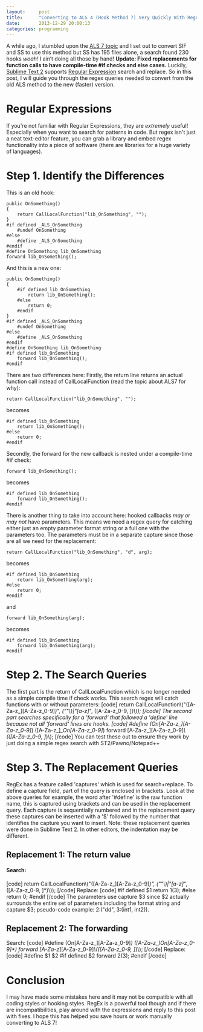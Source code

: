 ```yaml
---
layout:     post
title:      "Converting to ALS 4 (Hook Method 7) Very Quickly With Regular Expressions"
date:       2013-12-29 20:00:13
categories: programming
---
```

A while ago, I stumbled upon the [ALS 7 topic](http://forum.sa-mp.com/showthread.php?t=441293) and I set out to convert SIF and SS to use this method but SS has 195 files alone, a search found 230 hooks _woah!_ I ain’t doing all those by hand! **Update: Fixed replacements for function calls to have compile-time #if checks and else cases.** Luckily, [Sublime Text 2](http://www.sublimetext.com/2) supports [Regular Expression](http://www.regular-expressions.info/) search and replace. So in this post, I will guide you through the regex queries needed to convert from the old ALS method to the new (faster) version. 
<!--more-->

# Regular Expressions

If you're not familiar with Regular Expressions, they are _extremely_ useful! Especially when you want to search for patterns in code. But regex isn't just a neat text-editor feature, you can grab a library and embed regex functionality into a piece of software (there are libraries for a huge variety of languages). 

# Step 1. Identify the Differences

This is an old hook: 
    
    
    public OnSomething()
    {
    	return CallLocalFunction("lib_OnSomething", "");
    }
    #if defined _ALS_OnSomething
    	#undef OnSomething
    #else
    	#define _ALS_OnSomething
    #endif
    #define OnSomething lib_OnSomething
    forward lib_OnSomething();
    

And this is a new one: 
    
    
    public OnSomething()
    {
    	#if defined lib_OnSomething
    		return lib_OnSomething();
    	#else
    		return 0;
    	#endif
    }
    #if defined _ALS_OnSomething
    	#undef OnSomething
    #else
    	#define _ALS_OnSomething
    #endif
    #define OnSomething lib_OnSomething
    #if defined lib_OnSomething
    	forward lib_OnSomething();
    #endif
    

There are two differences here: Firstly, the return line returns an actual function call instead of CallLocalFunction (read the topic about ALS7 for why): 
    
    
    return CallLocalFunction("lib_OnSomething", "");
    

becomes 
    
    
    #if defined lib_OnSomething
    	return lib_OnSomething();
    #else
    	return 0;
    #endif
    

Secondly, the forward for the new callback is nested under a compile-time #if check: 
    
    
    forward lib_OnSomething();
    

becomes 
    
    
    #if defined lib_OnSomething
    	forward lib_OnSomething();
    #endif
    

There is another thing to take into account here: hooked callbacks _may or may not_ have parameters. This means we need a regex query for catching either just an empty parameter format string or a full one with the parameters too. The parameters must be in a separate capture since those are all we need for the replacement: 
    
    
    return CallLocalFunction("lib_OnSomething", "d", arg);
    

becomes 
    
    
    #if defined lib_OnSomething
    	return lib_OnSomething(arg);
    #else
    	return 0;
    #endif
    

and 
    
    
    forward lib_OnSomething(arg);
    

becomes 
    
    
    #if defined lib_OnSomething
    	forward lib_OnSomething(arg);
    #endif
    

# Step 2. The Search Queries

The first part is the return of CallLocalFunction which is no longer needed as a simple compile time if check works. This search regex will catch functions with or without parameters: [code] return CallLocalFunction\\("([A-Za-z_][A-Za-z_0-9]*)", (""\\)|"[a-z]*", ([A-Za-z_0-9\, ]*)\\)); [/code] The second part searches specifically for a 'forward' that followed a 'define' line because not all 'forward' lines are hooks. [code] #define (On[A-Za-z_][A-Za-z_0-9]*) ([A-Za-z_]*_On[A-Za-z_0-9]*) forward [A-Za-z_][A-Za-z_0-9]*\\(([A-Za-z_0-9\, ]*)\\); [/code] You can test these out to ensure they work by just doing a simple regex search with ST2/Pawno/Notepad++ 

# Step 3. The Replacement Queries

RegEx has a feature called 'captures' which is used for search+replace. To define a capture field, part of the query is enclosed in brackets. Look at the above queries for example, the word after '#define' is the raw function name, this is captured using brackets and can be used in the replacement query. Each capture is sequentially numbered and in the replacement query these captures can be inserted with a '$' followed by the number that identifies the capture you want to insert. Note: these replacement queries were done in Sublime Text 2. In other editors, the indentation may be different. 

## Replacement 1: The return value

#### Search:

[code] return CallLocalFunction\\("([A-Za-z_][A-Za-z_0-9]*)", (""\\)|"[a-z]*", ([A-Za-z_0-9\, ]*)\\)); [/code] Replace: [code] #if defined $1 return $1($3); #else return 0; #endif [/code] The parameters use capture $3 since $2 actually surrounds the entire set of parameters including the format string and capture $3; pseudo-code example: 2:("dd", 3:(int1, int2)). 

## Replacement 2: The forwarding

Search: [code] #define (On[A-Za-z_][A-Za-z_0-9]*) ([A-Za-z_]*_On[A-Za-z_0-9]*) forward [A-Za-z_][A-Za-z_0-9]*\\(([A-Za-z_0-9\, ]*)\\); [/code] Replace: [code] #define $1 $2 #if defined $2 forward $2($3); #endif [/code] 

# Conclusion

I may have made some mistakes here and it may not be compatible with all coding styles or hooking styles. RegEx is a powerful tool though and if there are incompatibilities, play around with the expressions and reply to this post with fixes. I hope this has helped you save hours or work manually converting to ALS 7!
